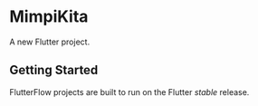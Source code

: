 # MimpiKita

A new Flutter project.

## Getting Started

FlutterFlow projects are built to run on the Flutter _stable_ release.
